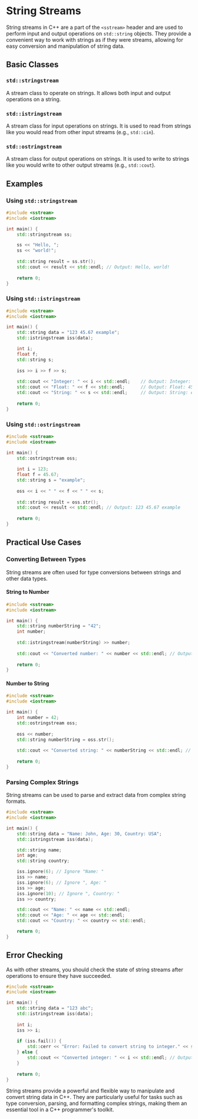 # String Streams

String streams in C++ are a part of the `<sstream>` header and are used to perform input and output operations on `std::string` objects. They provide a convenient way to work with strings as if they were streams, allowing for easy conversion and manipulation of string data.

## Basic Classes

### `std::stringstream`

A stream class to operate on strings. It allows both input and output operations on a string.

### `std::istringstream`

A stream class for input operations on strings. It is used to read from strings like you would read from other input streams (e.g., `std::cin`).

### `std::ostringstream`

A stream class for output operations on strings. It is used to write to strings like you would write to other output streams (e.g., `std::cout`).

## Examples

### Using `std::stringstream`

```cpp
#include <sstream>
#include <iostream>

int main() {
    std::stringstream ss;

    ss << "Hello, ";
    ss << "world!";
    
    std::string result = ss.str();
    std::cout << result << std::endl; // Output: Hello, world!
    
    return 0;
}
```

### Using `std::istringstream`

```cpp
#include <sstream>
#include <iostream>

int main() {
    std::string data = "123 45.67 example";
    std::istringstream iss(data);

    int i;
    float f;
    std::string s;
    
    iss >> i >> f >> s;
    
    std::cout << "Integer: " << i << std::endl;    // Output: Integer: 123
    std::cout << "Float: " << f << std::endl;      // Output: Float: 45.67
    std::cout << "String: " << s << std::endl;     // Output: String: example
    
    return 0;
}
```

### Using `std::ostringstream`

```cpp
#include <sstream>
#include <iostream>

int main() {
    std::ostringstream oss;
    
    int i = 123;
    float f = 45.67;
    std::string s = "example";
    
    oss << i << " " << f << " " << s;
    
    std::string result = oss.str();
    std::cout << result << std::endl; // Output: 123 45.67 example
    
    return 0;
}
```

## Practical Use Cases

### Converting Between Types

String streams are often used for type conversions between strings and other data types.

#### String to Number

```cpp
#include <sstream>
#include <iostream>

int main() {
    std::string numberString = "42";
    int number;
    
    std::istringstream(numberString) >> number;
    
    std::cout << "Converted number: " << number << std::endl; // Output: Converted number: 42
    
    return 0;
}
```

#### Number to String

```cpp
#include <sstream>
#include <iostream>

int main() {
    int number = 42;
    std::ostringstream oss;
    
    oss << number;
    std::string numberString = oss.str();
    
    std::cout << "Converted string: " << numberString << std::endl; // Output: Converted string: 42
    
    return 0;
}
```

### Parsing Complex Strings

String streams can be used to parse and extract data from complex string formats.

```cpp
#include <sstream>
#include <iostream>

int main() {
    std::string data = "Name: John, Age: 30, Country: USA";
    std::istringstream iss(data);

    std::string name;
    int age;
    std::string country;

    iss.ignore(6); // Ignore "Name: "
    iss >> name;
    iss.ignore(6); // Ignore ", Age: "
    iss >> age;
    iss.ignore(10); // Ignore ", Country: "
    iss >> country;

    std::cout << "Name: " << name << std::endl;
    std::cout << "Age: " << age << std::endl;
    std::cout << "Country: " << country << std::endl;

    return 0;
}
```

## Error Checking

As with other streams, you should check the state of string streams after operations to ensure they have succeeded.

```cpp
#include <sstream>
#include <iostream>

int main() {
    std::string data = "123 abc";
    std::istringstream iss(data);
    
    int i;
    iss >> i;
    
    if (iss.fail()) {
        std::cerr << "Error: Failed to convert string to integer." << std::endl;
    } else {
        std::cout << "Converted integer: " << i << std::endl; // Output: Converted integer: 123
    }
    
    return 0;
}
```

String streams provide a powerful and flexible way to manipulate and convert string data in C++. They are particularly useful for tasks such as type conversion, parsing, and formatting complex strings, making them an essential tool in a C++ programmer's toolkit.